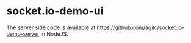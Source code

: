 # socket.io-demo-ui

The server side code is available at https://github.com/agilc/socket.io-demo-server in NodeJS.
